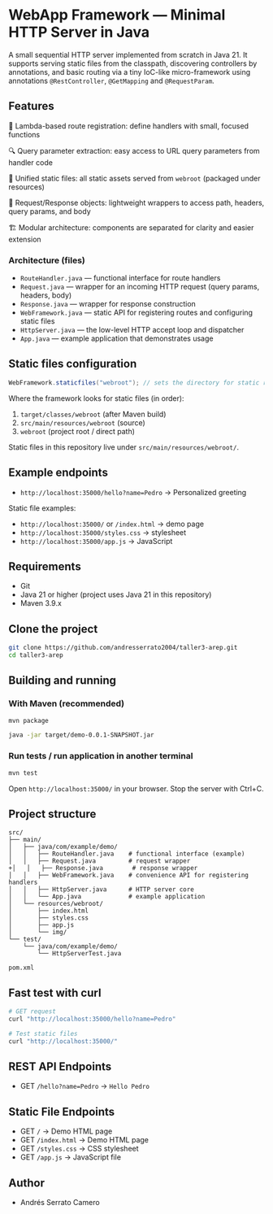 # WebApp Framework — Minimal HTTP Server in Java

A small sequential HTTP server implemented from scratch in Java 21. It supports serving static files from the classpath, discovering controllers by annotations, and basic routing via a tiny IoC-like micro-framework using annotations `@RestController`, `@GetMapping` and `@RequestParam`.

## Features

🚀 Lambda-based route registration: define handlers with small, focused functions

🔍 Query parameter extraction: easy access to URL query parameters from handler code

📁 Unified static files: all static assets served from `webroot` (packaged under resources)

📡 Request/Response objects: lightweight wrappers to access path, headers, query params, and body

🏗️ Modular architecture: components are separated for clarity and easier extension



### Architecture (files)

- `RouteHandler.java` — functional interface for route handlers
- `Request.java` — wrapper for an incoming HTTP request (query params, headers, body)
- `Response.java` — wrapper for response construction
- `WebFramework.java` — static API for registering routes and configuring static files
- `HttpServer.java` — the low-level HTTP accept loop and dispatcher
- `App.java` — example application that demonstrates usage


## Static files configuration

```java
WebFramework.staticfiles("webroot"); // sets the directory for static resources
```

Where the framework looks for static files (in order):
1. `target/classes/webroot` (after Maven build)
2. `src/main/resources/webroot` (source)
3. `webroot` (project root / direct path)

Static files in this repository live under `src/main/resources/webroot/`.

## Example endpoints

- `http://localhost:35000/hello?name=Pedro` → Personalized greeting

Static file examples:

- `http://localhost:35000/` or `/index.html` → demo page
- `http://localhost:35000/styles.css` → stylesheet
- `http://localhost:35000/app.js` → JavaScript

## Requirements

- Git
- Java 21 or higher (project uses Java 21 in this repository)
- Maven 3.9.x

## Clone the project

```bash
git clone https://github.com/andresserrato2004/taller3-arep.git
cd taller3-arep
```

## Building and running

### With Maven (recommended)

```bash
mvn package

java -jar target/demo-0.0.1-SNAPSHOT.jar 
```

### Run tests / run application in another terminal

```bash
mvn test
```

Open `http://localhost:35000/` in your browser. Stop the server with Ctrl+C.

## Project structure

```
src/
├── main/
│   ├── java/com/example/demo/
│   │   ├── RouteHandler.java    # functional interface (example)
│   │   ├── Request.java         # request wrapper
+│   │   ├── Response.java        # response wrapper
│   │   ├── WebFramework.java    # convenience API for registering handlers
│   │   ├── HttpServer.java      # HTTP server core
│   │   └── App.java             # example application
│   └── resources/webroot/
│       ├── index.html
│       ├── styles.css
│       ├── app.js
│       └── img/
└── test/
    └── java/com/example/demo/
        └── HttpServerTest.java

pom.xml
```

## Fast test with curl

```bash
# GET request
curl "http://localhost:35000/hello?name=Pedro"

# Test static files
curl "http://localhost:35000/"
```

## REST API Endpoints

- GET `/hello?name=Pedro` → `Hello Pedro`

## Static File Endpoints

- GET `/` → Demo HTML page
- GET `/index.html` → Demo HTML page
- GET `/styles.css` → CSS stylesheet
- GET `/app.js` → JavaScript file


## Author

- Andrés Serrato Camero
